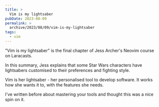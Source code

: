```yaml
---
title: >
  Vim is my lightsaber
pubDate: 2023-08-09
permalink: >
  archive/2023/08/09/vim-is-my-lightsaber
tags:
  - vim
---
```


"Vim is my lightsaber" is the final chapter of Jess Archer's Neovim course on Laracasts.

In this summary, Jess explains that some Star Wars characters have lightsabers customised to their preferences and fighting style.

Vim is her lightsaber - her personalised tool to develop software. It works how she wants it to, with the features she needs.

I've written before about mastering your tools and thought this was a nice spin on it.
